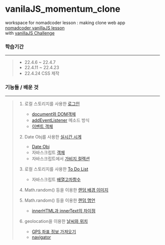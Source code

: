 vanilaJS_momentum_clone
=============
workspace for nomadcoder lesson : making clone web app   
[nomadcoder vanillaJS lesson](https://nomadcoders.co/javascript-for-beginners)    
with [vanillaJS Challenge](https://nomadcoders.co/challenges)                

### 학습기간
------------
> + 22.4.6 ~ 22.4.7
> + 22.4.11 ~ 22.4.23      
> + 22.4.24 CSS 제작      
         
### 기능들 / 배운 것
----------
> 1. 로컬 스토리지를 사용한 [로그인](https://github.com/Jin959/vanilaJS_momentum_clone/blob/main/js/greetings.js)
>    - [document와 DOM객체](https://poiemaweb.com/js-dom)
>    - [addEventListener](https://poiemaweb.com/js-event#43-addeventlistener-%EB%A9%94%EC%86%8C%EB%93%9C-%EB%B0%A9%EC%8B%9D) 메소드 방식
>    - [이벤트 객체](https://poiemaweb.com/js-event#53-addeventlistener-%EB%A9%94%EC%86%8C%EB%93%9C-%EB%B0%A9%EC%8B%9D)   
>    
> 2. Date Obj를 사용한 [실시간 시계](https://github.com/Jin959/vanilaJS_momentum_clone/blob/main/js/clock.js)
>     - [Date Obj](https://developer.mozilla.org/ko/docs/Web/JavaScript/Reference/Global_Objects/Date)
>     - 자바스크립트 [객체](https://poiemaweb.com/js-object)
>     - 자바스크립트에서 [가비지 컬렉션](https://engineering.huiseoul.com/자바스크립트는-어떻게-작동하는가-메모리-관리-4가지-흔한-메모리-누수-대처법-5b0d217d788d)
>    
> 3. 로컬 스토리지를 사용한 [To Do List](https://github.com/Jin959/vanilaJS_momentum_clone/blob/main/js/todo.js)
>    - 자바스크립트 [배열고차함수](https://poiemaweb.com/js-array-higher-order-function)
>    
> 4. Math.random() 등을 이용한 [랜덤 배경 이미지](https://github.com/Jin959/vanilaJS_momentum_clone/blob/main/js/background.js)
>    
> 5. Math.random() 등을 이용한 [랜덤 명언](https://github.com/Jin959/vanilaJS_momentum_clone/blob/main/js/quotes.js)   
>    - [innerHTML과 innerText의 차이점](https://hianna.tistory.com/480)
>    
> 6. geolocation을 이용한 [날씨와 위치](https://github.com/Jin959/vanilaJS_momentum_clone/blob/main/js/weather.js)   
>    - [GPS 좌표 정보 가져오기](https://developer.mozilla.org/ko/docs/Web/API/Geolocation/getCurrentPosition)  
>    - [navigator](https://developer.mozilla.org/ko/docs/Web/API/Navigator/geolocation)
